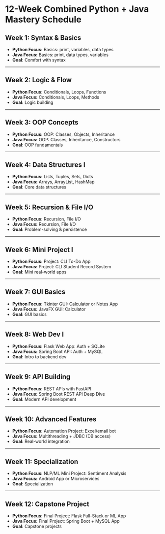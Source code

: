 # 12-Week Combined Python + Java Mastery Schedule

## Week 1: Syntax & Basics
- **Python Focus:** Basics: print, variables, data types  
- **Java Focus:** Basics: print, data types, variables  
- **Goal:** Comfort with syntax

---

## Week 2: Logic & Flow
- **Python Focus:** Conditionals, Loops, Functions  
- **Java Focus:** Conditionals, Loops, Methods  
- **Goal:** Logic building

---

## Week 3: OOP Concepts
- **Python Focus:** OOP: Classes, Objects, Inheritance  
- **Java Focus:** OOP: Classes, Inheritance, Constructors  
- **Goal:** OOP fundamentals

---

## Week 4: Data Structures I
- **Python Focus:** Lists, Tuples, Sets, Dicts  
- **Java Focus:** Arrays, ArrayList, HashMap  
- **Goal:** Core data structures

---

## Week 5: Recursion & File I/O
- **Python Focus:** Recursion, File I/O  
- **Java Focus:** Recursion, File I/O  
- **Goal:** Problem-solving & persistence

---

## Week 6: Mini Project I
- **Python Focus:** Project: CLI To-Do App  
- **Java Focus:** Project: CLI Student Record System  
- **Goal:** Mini real-world apps

---

## Week 7: GUI Basics
- **Python Focus:** Tkinter GUI: Calculator or Notes App  
- **Java Focus:** JavaFX GUI: Calculator  
- **Goal:** GUI basics

---

## Week 8: Web Dev I
- **Python Focus:** Flask Web App: Auth + SQLite  
- **Java Focus:** Spring Boot API: Auth + MySQL  
- **Goal:** Intro to backend dev

---

## Week 9: API Building
- **Python Focus:** REST APIs with FastAPI  
- **Java Focus:** Spring Boot REST API Deep Dive  
- **Goal:** Modern API development

---

## Week 10: Advanced Features
- **Python Focus:** Automation Project: Excel/email bot  
- **Java Focus:** Multithreading + JDBC (DB access)  
- **Goal:** Real-world integration

---

## Week 11: Specialization
- **Python Focus:** NLP/ML Mini Project: Sentiment Analysis  
- **Java Focus:** Android App or Microservices  
- **Goal:** Specialization

---

## Week 12: Capstone Project
- **Python Focus:** Final Project: Flask Full-Stack or ML App  
- **Java Focus:** Final Project: Spring Boot + MySQL App  
- **Goal:** Capstone projects

